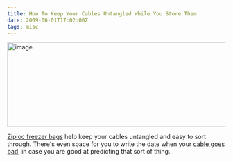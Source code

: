 ```yaml
---
title: How To Keep Your Cables Untangled While You Store Them
date: 2009-06-01T17:02:00Z
tags: misc
---
```

<img alt="image" height="194" src="https://ggr_com.s3.amazonaws.com/images/ziploc.jpg" width="512" />
<br/>

[Ziploc freezer bags][1] help keep your cables untangled and easy to sort through. There's even space for you to write the date when your [cable goes bad][2], in case you are good at predicting that sort of thing.

 [1]: http://www.amazon.com/Ziploc-Double-Zipper-Freezer-Gallon-Bags/dp/B001KWMERO/ref=sr_1_1/191-2276585-3701056?ie=UTF8&s=home-garden&qid=1243900218&sr=8-1
 [2]: http://www.mydigitallife.co.za/index.php?option=com_content&task=view&id=2271&Itemid=42
